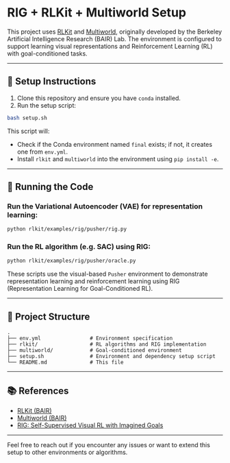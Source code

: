 # RIG + RLKit + Multiworld Setup

This project uses [RLKit](https://github.com/vitchyr/rlkit) and [Multiworld](https://github.com/vitchyr/multiworld), originally developed by the Berkeley Artificial Intelligence Research (BAIR) Lab. The environment is configured to support learning visual representations and Reinforcement Learning (RL) with goal-conditioned tasks.

---

## 🔧 Setup Instructions

1. Clone this repository and ensure you have `conda` installed.
2. Run the setup script:

```bash
bash setup.sh
```

This script will:

- Check if the Conda environment named `final` exists; if not, it creates one from `env.yml`.
- Install `rlkit` and `multiworld` into the environment using `pip install -e`.

---

## 🚀 Running the Code

### Run the Variational Autoencoder (VAE) for representation learning:

```bash
python rlkit/examples/rig/pusher/rig.py
```

### Run the RL algorithm (e.g. SAC) using RIG:

```bash
python rlkit/examples/rig/pusher/oracle.py
```

These scripts use the visual-based `Pusher` environment to demonstrate representation learning and reinforcement learning using RIG (Representation Learning for Goal-Conditioned RL).

---

## 📁 Project Structure

```
.
├── env.yml                # Environment specification
├── rlkit/                 # RL algorithms and RIG implementation
├── multiworld/            # Goal-conditioned environment
├── setup.sh               # Environment and dependency setup script
└── README.md              # This file
```

---

## 📚 References

- [RLKit (BAIR)](https://github.com/vitchyr/rlkit)
- [Multiworld (BAIR)](https://github.com/vitchyr/multiworld)
- [RIG: Self-Supervised Visual RL with Imagined Goals](https://arxiv.org/abs/1807.04742)

---

Feel free to reach out if you encounter any issues or want to extend this setup to other environments or algorithms.